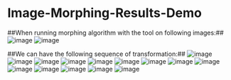 # Image-Morphing-Results-Demo
##When running morphing algorithm with the tool on following images:##
![image](https://user-images.githubusercontent.com/74875627/203863541-3622f656-f1a3-4e8d-8cf3-fb9a4a83c9bd.png)
![image](https://user-images.githubusercontent.com/74875627/203863588-37d3ff3c-d537-4147-9a72-5f1aa2e027ad.png)

##We can have the following sequence of transformation:##
![image](https://user-images.githubusercontent.com/74875627/203863833-c0277375-96be-4a4f-a00d-8db5d0d686b0.png)
![image](https://user-images.githubusercontent.com/74875627/203863851-89220d2f-4abd-40a2-9608-b10effe8024c.png)
![image](https://user-images.githubusercontent.com/74875627/203863862-571190af-06f1-473f-baa9-a1bcada7a704.png)
![image](https://user-images.githubusercontent.com/74875627/203863871-08813d34-7729-4124-a9db-9a0919bdb7ce.png)
![image](https://user-images.githubusercontent.com/74875627/203863883-17876be8-cee9-48c9-92f3-f90d1a95fbac.png)
![image](https://user-images.githubusercontent.com/74875627/203863903-a965ef00-40c6-46d3-b104-3755cff39f2e.png)
![image](https://user-images.githubusercontent.com/74875627/203863919-93478a22-f91a-45e3-9d0e-c8d8a7ad4e91.png)
![image](https://user-images.githubusercontent.com/74875627/203863925-80ca8c54-a255-4425-822f-cb28b63d258c.png)
![image](https://user-images.githubusercontent.com/74875627/203863932-71f9d58c-d05b-4237-9018-787cbe062ac9.png)
![image](https://user-images.githubusercontent.com/74875627/203863940-d1ae11ed-eaa6-4763-aa2c-96fc236b3eb6.png)
![image](https://user-images.githubusercontent.com/74875627/203863951-7c3653ac-bf9d-44a4-bd21-97cbb45ff7de.png)
![image](https://user-images.githubusercontent.com/74875627/203863962-a369dfa2-594c-4b94-aca1-e6c6d13efecf.png)
![image](https://user-images.githubusercontent.com/74875627/203863966-cf2497b0-2946-49d1-a9aa-dcae7316cf8b.png)
![image](https://user-images.githubusercontent.com/74875627/203863973-c06ba787-7748-4f63-aeb4-ffc3f34b86e9.png)



